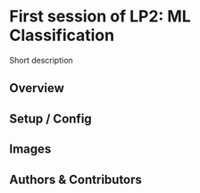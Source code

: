 # First session of LP2: ML Classification
Short description


## Overview

## Setup / Config


## Images


## Authors & Contributors
